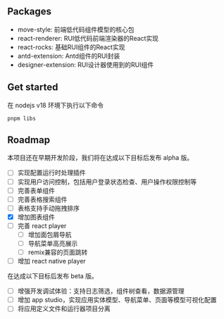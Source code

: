 ## Packages

- move-style: 前端低代码组件模型的核心包
- react-renderer: RUI低代码前端渲染器的React实现
- react-rocks: 基础RUI组件的React实现
- antd-extension: Antd组件的RUI封装
- designer-extension: RUI设计器使用到的RUI组件

## Get started

在 nodejs v18 环境下执行以下命令

```
pnpm libs
```

## Roadmap

本项目还在早期开发阶段，我们将在达成以下目标后发布 alpha 版。

- [ ] 实现配置运行时处理插件
- [ ] 实现用户访问控制，包括用户登录状态检查、用户操作权限控制等
- [ ] 完善表单组件
- [ ] 完善表格搜索组件
- [ ] 表格支持手动拖拽排序
- [x] 增加图表组件
- [ ] 完善 react player
  - [ ] 增加面包屑导航
  - [ ] 导航菜单高亮展示
  - [ ] remix兼容的页面跳转
- [ ] 增加 react native player

在达成以下目标后发布 beta 版。

- [ ] 增强开发调试体验：支持日志筛选，组件树查看，数据源管理
- [ ] 增加 app studio，实现应用实体模型、导航菜单、页面等模型可视化配置
- [ ] 将应用定义文件和运行器项目分离
